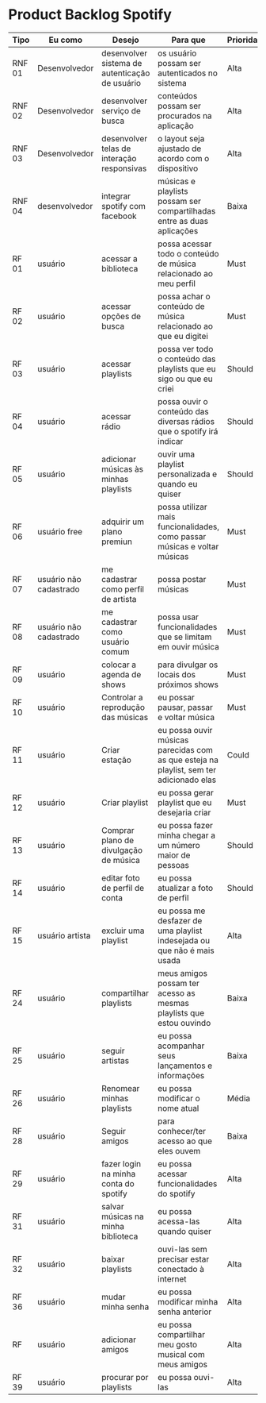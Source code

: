 # Product Backlog Spotify

|Tipo|Eu como|Desejo|Para que|Prioridade|Status|
|--|--|--|--|--|--|
|RNF 01|Desenvolvedor|desenvolver sistema de autenticação de usuário|os usuário possam ser autenticados no sistema|Alta|To do|
|RNF 02|Desenvolvedor|desenvolver serviço de busca|conteúdos possam ser procurados na aplicação|Alta|To do|
|RNF 03|Desenvolvedor|desenvolver telas de interação responsivas|o layout seja ajustado de acordo com o dispositivo|Alta|To do|
|RNF 04|desenvolvedor|integrar spotify com  facebook|músicas e playlists possam ser compartilhadas entre as duas aplicações|Baixa|To do|
|RF 01|usuário|acessar a biblioteca|possa acessar todo o conteúdo de música relacionado ao meu perfil |Must|To do|
|RF 02|usuário|acessar opções de busca|possa achar o conteúdo de música relacionado ao que eu digitei|Must|To do|
|RF 03|usuário|acessar playlists|possa ver todo o conteúdo das playlists que eu sigo ou que eu criei|Should|To do|
|RF 04|usuário|acessar rádio|possa ouvir o conteúdo das diversas rádios que o spotify irá indicar|Should|To do|
|RF 05|usuário|adicionar músicas às minhas playlists|ouvir uma playlist personalizada e quando eu quiser|Should|To do|
|RF 06|usuário free|adquirir um plano premiun|possa utilizar mais funcionalidades, como passar músicas e voltar músicas|Must|To do|
|RF 07|usuário não cadastrado|me cadastrar como perfil de artista|possa postar músicas|Must|To do|
|RF 08|usuário não cadastrado|me cadastrar como usuário comum|possa usar funcionalidades que se limitam em ouvir música|Must|To do|
|RF 09|usuário|colocar a agenda de shows|para divulgar os locais dos próximos shows|Must|To do|
|RF 10|usuário|Controlar a reprodução das músicas|eu possar pausar, passar e voltar música|Must|To do|
|RF 11|usuário|Criar estação|eu possa ouvir músicas parecidas com as que esteja na playlist, sem ter adicionado elas|Could|To do|
|RF 12|usuário|Criar playlist|eu possa gerar playlist que eu desejaria criar|Must|To do|
|RF 13|usuário|Comprar plano de divulgação de música|eu possa fazer minha chegar a um número maior de pessoas|Should|To do|
|RF 14|usuário|editar foto de perfil de conta|eu possa atualizar a foto de perfil|Should|To do|
|RF 15|usuário artista|excluir uma playlist|eu possa me desfazer de uma playlist indesejada ou que não é mais usada|Alta|To do|
|RF 24|usuário|compartilhar playlists|meus amigos possam ter acesso as mesmas playlists que estou ouvindo|Baixa|To do|
|RF 25|usuário|seguir artistas|eu possa acompanhar seus lançamentos e informações|Baixa|To do|
|RF 26|usuário|Renomear minhas playlists|eu possa modificar o nome atual|Média|To do|
|RF 28 |usuário|Seguir amigos|para conhecer/ter acesso ao que eles ouvem|Baixa|To do|
|RF 29| usuário| fazer login na minha conta do spotify | eu possa acessar funcionalidades do spotify|Alta|To do|
|RF 31|usuário|salvar músicas na minha biblioteca|eu possa acessa-las quando quiser|Alta|To do|
|RF 32|usuário|baixar playlists|ouvi-las sem precisar estar  conectado à internet|Alta|To do|
|RF 36|usuário| mudar minha senha|eu possa modificar minha senha anterior|Alta|To do|
|RF|usuário| adicionar amigos|eu possa compartilhar meu gosto musical com meus amigos|Alta|to do|
|RF 39|usuário|procurar por playlists|eu possa ouvi-las|Alta|To do|
